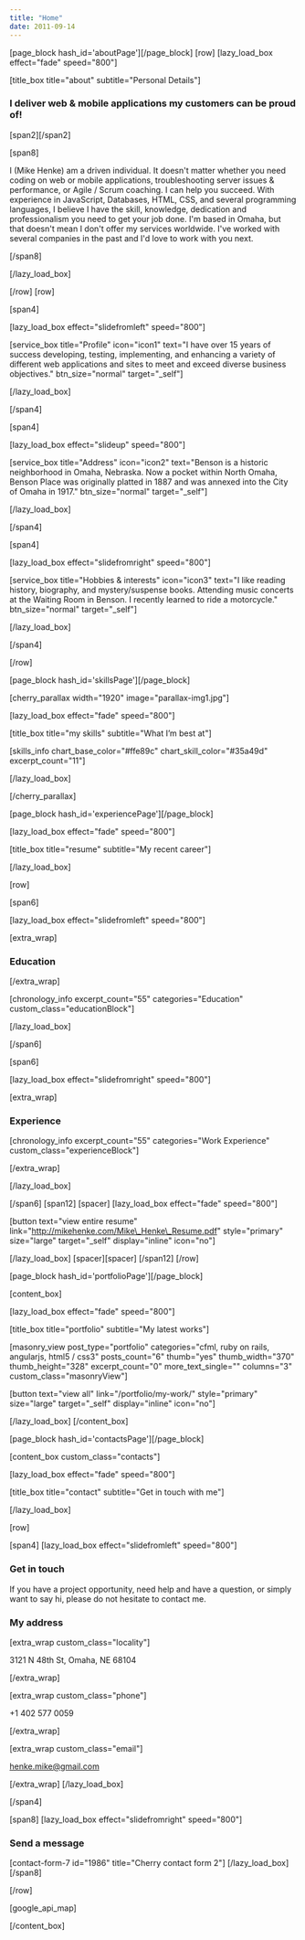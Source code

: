 ```yaml
---
title: "Home"
date: 2011-09-14
---
```


\[page\_block hash\_id='aboutPage'\]\[/page\_block\] \[row\] \[lazy\_load\_box effect="fade" speed="800"\]

\[title\_box title="about" subtitle="Personal Details"\]

### I deliver web & mobile applications my customers can be proud of!

\[span2\]\[/span2\]

\[span8\]

I (Mike Henke) am a driven individual. It doesn't matter whether you need coding on web or mobile applications, troubleshooting server issues & performance, or Agile / Scrum coaching. I can help you succeed. With experience in JavaScript, Databases, HTML, CSS, and several programming languages, I believe I have the skill, knowledge, dedication and professionalism you need to get your job done. I'm based in Omaha, but that doesn't mean I don't offer my services worldwide. I've worked with several companies in the past and I'd love to work with you next.

\[/span8\]

\[/lazy\_load\_box\]

\[/row\] \[row\]

\[span4\]

\[lazy\_load\_box effect="slidefromleft" speed="800"\]

\[service\_box title="Profile" icon="icon1" text="I have over 15 years of success developing, testing, implementing, and enhancing a variety of different web applications and sites to meet and exceed diverse business objectives." btn\_size="normal" target="\_self"\]

\[/lazy\_load\_box\]

\[/span4\]

\[span4\]

\[lazy\_load\_box effect="slideup" speed="800"\]

\[service\_box title="Address" icon="icon2" text="Benson is a historic neighborhood in Omaha, Nebraska. Now a pocket within North Omaha, Benson Place was originally platted in 1887 and was annexed into the City of Omaha in 1917." btn\_size="normal" target="\_self"\]

\[/lazy\_load\_box\]

\[/span4\]

\[span4\]

\[lazy\_load\_box effect="slidefromright" speed="800"\]

\[service\_box title="Hobbies & interests" icon="icon3" text="I like reading history, biography, and mystery/suspense books. Attending music concerts at the Waiting Room in Benson. I recently learned to ride a motorcycle." btn\_size="normal" target="\_self"\]

\[/lazy\_load\_box\]

\[/span4\]

\[/row\]

\[page\_block hash\_id='skillsPage'\]\[/page\_block\]

\[cherry\_parallax width="1920" image="parallax-img1.jpg"\]

\[lazy\_load\_box effect="fade" speed="800"\]

\[title\_box title="my skills" subtitle="What I’m best at"\]

\[skills\_info chart\_base\_color="#ffe89c" chart\_skill\_color="#35a49d"  excerpt\_count="11"\]

\[/lazy\_load\_box\]

\[/cherry\_parallax\]

\[page\_block hash\_id='experiencePage'\]\[/page\_block\]

\[lazy\_load\_box effect="fade" speed="800"\]

\[title\_box title="resume" subtitle="My recent career"\]

\[/lazy\_load\_box\]

\[row\]

\[span6\]

\[lazy\_load\_box effect="slidefromleft" speed="800"\]

\[extra\_wrap\]

### Education

\[/extra\_wrap\]

\[chronology\_info excerpt\_count="55" categories="Education" custom\_class="educationBlock"\]

\[/lazy\_load\_box\]

\[/span6\]

\[span6\]

\[lazy\_load\_box effect="slidefromright" speed="800"\]

\[extra\_wrap\]

### Experience

\[chronology\_info excerpt\_count="55" categories="Work Experience" custom\_class="experienceBlock"\]

\[/extra\_wrap\]

\[/lazy\_load\_box\]

\[/span6\] \[span12\] \[spacer\] \[lazy\_load\_box effect="fade" speed="800"\]

\[button text="view entire resume" link="http://mikehenke.com/Mike\_Henke\_Resume.pdf" style="primary" size="large" target="\_self" display="inline" icon="no"\]

\[/lazy\_load\_box\] \[spacer\]\[spacer\] \[/span12\] \[/row\]

\[page\_block hash\_id='portfolioPage'\]\[/page\_block\]

\[content\_box\]

\[lazy\_load\_box effect="fade" speed="800"\]

\[title\_box title="portfolio" subtitle="My latest works"\]

\[masonry\_view post\_type="portfolio" categories="cfml, ruby on rails, angularjs, html5 / css3" posts\_count="6" thumb="yes" thumb\_width="370" thumb\_height="328" excerpt\_count="0" more\_text\_single="" columns="3" custom\_class="masonryView"\]

\[button text="view all" link="/portfolio/my-work/" style="primary" size="large" target="\_self" display="inline" icon="no"\]

\[/lazy\_load\_box\] \[/content\_box\]

\[page\_block hash\_id='contactsPage'\]\[/page\_block\]

\[content\_box custom\_class="contacts"\]

\[lazy\_load\_box effect="fade" speed="800"\]

\[title\_box title="contact" subtitle="Get in touch with me"\]

\[/lazy\_load\_box\]

\[row\]

\[span4\] \[lazy\_load\_box effect="slidefromleft" speed="800"\]

### Get in touch

If you have a project opportunity, need help and have a question, or simply want to say hi, please do not hesitate to contact me.

### My address

\[extra\_wrap custom\_class="locality"\]

3121 N 48th St, Omaha, NE 68104

\[/extra\_wrap\]

\[extra\_wrap custom\_class="phone"\]

+1 402 577 0059

\[/extra\_wrap\]

\[extra\_wrap custom\_class="email"\]

[henke.mike@gmail.com](mailto:henke.mike@gmail.com)

\[/extra\_wrap\] \[/lazy\_load\_box\]

\[/span4\]

\[span8\] \[lazy\_load\_box effect="slidefromright" speed="800"\]

### Send a message

\[contact-form-7 id="1986" title="Cherry contact form 2"\] \[/lazy\_load\_box\] \[/span8\]

\[/row\]

\[google\_api\_map\]

\[/content\_box\]
